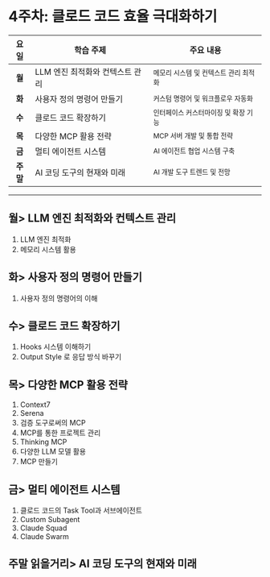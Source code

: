 # 4주차: 클로드 코드 효율 극대화하기

| 요일 | 학습 주제 | 주요 내용 |
|:----:|-----------|----------|
| **월** | LLM 엔진 최적화와 컨텍스트 관리 | <small>메모리 시스템 및 컨텍스트 관리 최적화</small> |
| **화** | 사용자 정의 명령어 만들기 | <small>커스텀 명령어 및 워크플로우 자동화</small> |
| **수** | 클로드 코드 확장하기 | <small>인터페이스 커스터마이징 및 확장 기능</small> |
| **목** | 다양한 MCP 활용 전략 | <small>MCP 서버 개발 및 통합 전략</small> |
| **금** | 멀티 에이전트 시스템 | <small>AI 에이전트 협업 시스템 구축</small> |
| **주말** | AI 코딩 도구의 현재와 미래 | <small>AI 개발 도구 트렌드 및 전망</small> | 
---
## 월> LLM 엔진 최적화와 컨텍스트 관리 
1. LLM 엔진 최적화 
2. 메모리 시스템 활용 
 
## 화> 사용자 정의 명령어 만들기 
1. 사용자 정의 명령어의 이해 
 
## 수> 클로드 코드 확장하기 
1. Hooks 시스템 이해하기 
2. Output Style 로 응답 방식 바꾸기 

## 목> 다양한 MCP 활용 전략 
1. Context7  
2. Serena  
3. 검증 도구로써의 MCP 
4. MCP를 통한 프로젝트 관리 
5. Thinking MCP  
6. 다양한 LLM 모델 활용 
7. MCP 만들기 
 
## 금> 멀티 에이전트 시스템 
1. 클로드 코드의 Task Tool과 서브에이전트 
2. Custom Subagent  
3. Claude Squad  
4. Claude Swarm  
 
## 주말 읽을거리> AI 코딩 도구의 현재와 미래 



